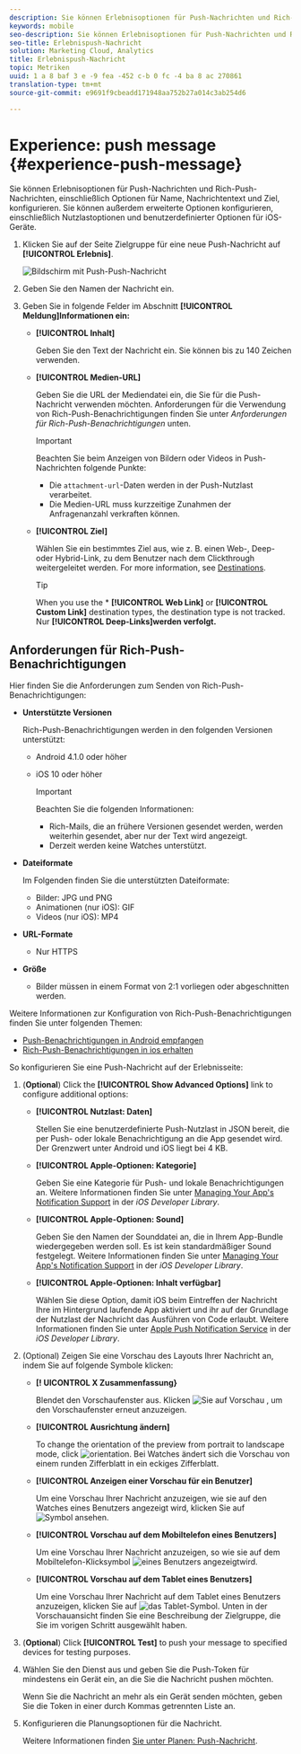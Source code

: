 ```yaml
---
description: Sie können Erlebnisoptionen für Push-Nachrichten und Rich-Push-Nachrichten, einschließlich Optionen für Name, Nachrichtentext und Ziel, konfigurieren. Sie können außerdem erweiterte Optionen konfigurieren, einschließlich Nutzlastoptionen und benutzerdefinierter Optionen für iOS-Geräte.
keywords: mobile
seo-description: Sie können Erlebnisoptionen für Push-Nachrichten und Rich-Push-Nachrichten, einschließlich Optionen für Name, Nachrichtentext und Ziel, konfigurieren. Sie können außerdem erweiterte Optionen konfigurieren, einschließlich Nutzlastoptionen und benutzerdefinierter Optionen für iOS-Geräte.
seo-title: Erlebnispush-Nachricht
solution: Marketing Cloud, Analytics
title: Erlebnispush-Nachricht
topic: Metriken
uuid: 1 a 8 baf 3 e -9 fea -452 c-b 0 fc -4 ba 8 ac 270861
translation-type: tm+mt
source-git-commit: e9691f9cbeadd171948aa752b27a014c3ab254d6

---
```



# Experience: push message {#experience-push-message}

Sie können Erlebnisoptionen für Push-Nachrichten und Rich-Push-Nachrichten, einschließlich Optionen für Name, Nachrichtentext und Ziel, konfigurieren. Sie können außerdem erweiterte Optionen konfigurieren, einschließlich Nutzlastoptionen und benutzerdefinierter Optionen für iOS-Geräte.

1. Klicken Sie auf der Seite Zielgruppe für eine neue Push-Nachricht auf **[!UICONTROL Erlebnis]**.

   ![Bildschirm mit Push-Push-Nachricht](assets/experience-push-message.png)

1. Geben Sie den Namen der Nachricht ein.
1. Geben Sie in folgende Felder im Abschnitt **[!UICONTROL Meldung]Informationen ein:**

   * **[!UICONTROL Inhalt]**

      Geben Sie den Text der Nachricht ein. Sie können bis zu 140 Zeichen verwenden.

   * **[!UICONTROL Medien-URL]**

      Geben Sie die URL der Mediendatei ein, die Sie für die Push-Nachricht verwenden möchten. Anforderungen für die Verwendung von Rich-Push-Benachrichtigungen finden Sie unter *Anforderungen für Rich-Push-Benachrichtigungen* unten.

      >[!IMPORTANT]
      >
      >Beachten Sie beim Anzeigen von Bildern oder Videos in Push-Nachrichten folgende Punkte:
      > * Die `attachment-url`-Daten werden in der Push-Nutzlast verarbeitet.
      > * Die Medien-URL muss kurzzeitige Zunahmen der Anfragenanzahl verkraften können.


   * **[!UICONTROL Ziel]**

      Wählen Sie ein bestimmtes Ziel aus, wie z. B. einen Web-, Deep- oder Hybrid-Link, zu dem Benutzer nach dem Clickthrough weitergeleitet werden. For more information, see [Destinations](/help/using/acquisition-main/c-create-destinations.md).

      >[!TIP]
      >
      >When you use the * **[!UICONTROL Web Link]** or **[!UICONTROL Custom Link]** destination types, the destination type is not tracked. Nur **[!UICONTROL Deep-Links]werden verfolgt.**

## Anforderungen für Rich-Push-Benachrichtigungen

Hier finden Sie die Anforderungen zum Senden von Rich-Push-Benachrichtigungen:

* **Unterstützte Versionen**

   Rich-Push-Benachrichtigungen werden in den folgenden Versionen unterstützt:
   * Android 4.1.0 oder höher
   * iOS 10 oder höher

      >[!IMPORTANT]
      >
      >Beachten Sie die folgenden Informationen:
      >* Rich-Mails, die an frühere Versionen gesendet werden, werden weiterhin gesendet, aber nur der Text wird angezeigt.
      >* Derzeit werden keine Watches unterstützt.


* **Dateiformate**

   Im Folgenden finden Sie die unterstützten Dateiformate:
   * Bilder: JPG und PNG
   * Animationen (nur iOS): GIF
   * Videos (nur iOS): MP4

* **URL-Formate**
   * Nur HTTPS

* **Größe**
   * Bilder müssen in einem Format von 2:1 vorliegen oder abgeschnitten werden.

Weitere Informationen zur Konfiguration von Rich-Push-Benachrichtigungen finden Sie unter folgenden Themen:

* [Push-Benachrichtigungen in Android empfangen](/help/android/messaging-main/push-messaging/c-set-up-rich-push-notif-android.md)
* [Rich-Push-Benachrichtigungen in ios erhalten](/help/ios/messaging-main/push-messaging/c-set-up-rich-push-notif-ios.md)

So konfigurieren Sie eine Push-Nachricht auf der Erlebnisseite:

1. (**Optional**) Click the **[!UICONTROL Show Advanced Options]** link to configure additional options:

   * **[!UICONTROL Nutzlast: Daten]**

      Stellen Sie eine benutzerdefinierte Push-Nutzlast in JSON bereit, die per Push- oder lokale Benachrichtigung an die App gesendet wird. Der Grenzwert unter Android und iOS liegt bei 4 KB.

   * **[!UICONTROL Apple-Optionen: Kategorie]**

      Geben Sie eine Kategorie für Push- und lokale Benachrichtigungen an. Weitere Informationen finden Sie unter [Managing Your App's Notification Support](https://developer.apple.com/library/content/documentation/NetworkingInternet/Conceptual/RemoteNotificationsPG/SupportingNotificationsinYourApp.html#//apple_ref/doc/uid/TP40008194-CH4-SW9) in der *iOS Developer Library*.

   * **[!UICONTROL Apple-Optionen: Sound]**

      Geben Sie den Namen der Sounddatei an, die in Ihrem App-Bundle wiedergegeben werden soll. Es ist kein standardmäßiger Sound festgelegt. Weitere Informationen finden Sie unter [Managing Your App's Notification Support](https://developer.apple.com/library/content/documentation/NetworkingInternet/Conceptual/RemoteNotificationsPG/SupportingNotificationsinYourApp.html#//apple_ref/doc/uid/TP40008194-CH4-SW10) in der *iOS Developer Library*.

   * **[!UICONTROL Apple-Optionen: Inhalt verfügbar]**

      Wählen Sie diese Option, damit iOS beim Eintreffen der Nachricht Ihre im Hintergrund laufende App aktiviert und ihr auf der Grundlage der Nutzlast der Nachricht das Ausführen von Code erlaubt. Weitere Informationen finden Sie unter [Apple Push Notification Service](https://developer.apple.com/library/content/documentation/NetworkingInternet/Conceptual/RemoteNotificationsPG/APNSOverview.html#//apple_ref/doc/uid/TP40008194-CH8-SW1) in der *iOS Developer Library*.

1. (Optional) Zeigen Sie eine Vorschau des Layouts Ihrer Nachricht an, indem Sie auf folgende Symbole klicken:

   * **[! UICONTROL X Zusammenfassung}**

      Blendet den Vorschaufenster aus. Klicken ![Sie auf Vorschau](assets/icon_preview.png) , um den Vorschaufenster erneut anzuzeigen.

   * **[!UICONTROL Ausrichtung ändern]**

      To change the orientation of the preview from portrait to landscape mode, click ![orientation](assets/icon_orientation.png). Bei Watches ändert sich die Vorschau von einem runden Zifferblatt in ein eckiges Zifferblatt.

   * **[!UICONTROL Anzeigen einer Vorschau für ein Benutzer]**

      Um eine Vorschau Ihrer Nachricht anzuzeigen, wie sie auf den Watches eines Benutzers angezeigt wird, klicken Sie auf ![Symbol ansehen](assets/icon_watch.png).

   * **[!UICONTROL Vorschau auf dem Mobiltelefon eines Benutzers]**

      Um eine Vorschau Ihrer Nachricht anzuzeigen, so wie sie auf dem Mobiltelefon-Klicksymbol ![eines Benutzers angezeigt](assets/icon_phone.png)wird.

   * **[!UICONTROL Vorschau auf dem Tablet eines Benutzers]**

      Um eine Vorschau Ihrer Nachricht auf dem Tablet eines Benutzers anzuzeigen, klicken Sie auf ![das Tablet-Symbol](assets/icon_tablet.png).
   Unten in der Vorschauansicht finden Sie eine Beschreibung der Zielgruppe, die Sie im vorigen Schritt ausgewählt haben.

1. (**Optional**) Click **[!UICONTROL Test]** to push your message to specified devices for testing purposes.
1. Wählen Sie den Dienst aus und geben Sie die Push-Token für mindestens ein Gerät ein, an die Sie die Nachricht pushen möchten.

   Wenn Sie die Nachricht an mehr als ein Gerät senden möchten, geben Sie die Token in einer durch Kommas getrennten Liste an.

1. Konfigurieren die Planungsoptionen für die Nachricht.

   Weitere Informationen finden [Sie unter Planen: Push-Nachricht](/help/using/in-app-messaging/t-create-push-message/c-schedule-push-message.md).
